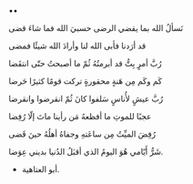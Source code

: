 ••

نَسألُ الله بما يقضي الرضى
حسبيَ الله فما شاءَ قضى

قد أرَدنا فأبى الله لنا
وأرادَ الله شيئًا فمضى

رُبَّ أمرٍ بِتُّ قد أبرمتُهُ
ثُمّ ما أصبحتُ حتّى انتقَضا

كَم وكَم مِن هَنةٍ محقورةٍ
تركت قومًا كثيرًا حَرضا

رُبَّ عيشٍ لأُناسٍ سَلفوا
كانَ ثُمّ انقرضوا وانقرضا

عجبًا للموتِ ما أفظعهُ
مَن رأينا ماتَ إلّا رُفِضا

رُفِضَ الميِّتُ مِن ساعَتهِ
وجفاهُ أهلُهُ حينَ قَضى

شَرُّ أَيّامي هُوَ اليومُ الذي
أقبَلُ الدُنيا بديني عِوَضا.

- أبو العتاهية.